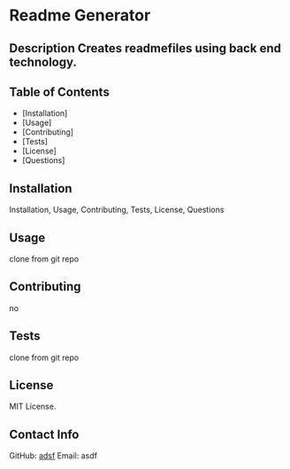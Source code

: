 
  # Readme Generator 
  
  ## Description Creates readmefiles using back end technology.
  
  ## Table of Contents
- [Installation]
- [Usage]
- [Contributing]
- [Tests]
- [License]
- [Questions]


## Installation
Installation, Usage, Contributing, Tests, License, Questions

## Usage
clone from git repo

## Contributing
no

## Tests
clone from git repo

## License
 MIT License.

## Contact Info
GitHub: [adsf](https://github.com/adsf)
Email: asdf
  
